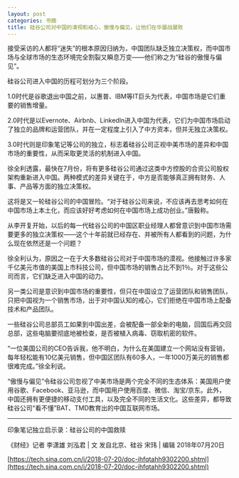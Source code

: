 ```yaml
---
layout: post
categories: 书摘
title: 硅谷公司对中国的漠视和戒心，傲慢与偏见，让他们在华屡战屡败
---
```


接受采访的人都将“迷失”的根本原因归纳为，中国团队缺乏独立决策权，而中国市场与全球市场的生态环境完全割裂又瞬息万变——他们称之为“硅谷的傲慢与偏见”。

硅谷公司进入中国的历程可划分为三个阶段。

1.0时代是谷歌退出中国之前，以惠普、IBM等IT巨头为代表，中国市场是它们重要的销售增量。

2.0时代是以Evernote、Airbnb、Linkedln进入中国为代表，它们为中国市场启动了独立的品牌和运营团队，并在一定程度上引入了中方资本，但并无独立决策权。

3.0时代则是印象笔记等公司的独立，标志着硅谷公司正视中美市场的差异和中国市场的重要性，从而采取更灵活的机制进入中国。

徐全利透露，最快在7月份，将有更多硅谷公司通过这类中方控股的合资公司股权架构重新进入中国。两种模式的差异关键在于，中方是否能够真正拥有财务、人事、产品等方面的独立决策权。

这将是又一轮硅谷公司的中国冒险。“对于硅谷公司来说，不应该再去思考如何在中国市场上本土化，而应该好好考虑如何在中国市场上成功创业。”唐毅称。

从李开复开始，以后的每一代硅谷公司的中国区职业经理人都曾意识到中国市场需要更多的独立决策权——这个十年前就已经存在、并被所有人都看到的问题，为什么现在依然还是一个问题？

徐全利认为，原因之一在于大多数硅谷公司对于中国市场的漠视。他接触过许多家千亿美元市值的美国上市科技公司，但中国市场的销售占比不到1％。对于这些公司而言，它们缺乏进入中国的动力。

另一类公司是意识到中国市场的重要性，但只在中国设立了运营团队和销售团队，只把中国视为一个销售市场，出于对中国认知的戒心，它们拒绝在中国市场上配备技术和产品团队。

一些硅谷公司总部员工如果到中国出差，会被配备一部全新的电脑，回国后再交回总部，这些电脑要彻底地被检查，是否被植入病毒、窃取机密的软件。

“一位美国公司的CEO告诉我，他不明白，为什么在美国建立一个网站没有营销，每年轻松能有10亿美元销售，但中国区团队有60多人，一年1000万美元的销售都很难完成。”徐全利说。

“傲慢与偏见”令硅谷公司忽视了中美市场是两个完全不同的生态体系：美国用户使用谷歌、Facebook、亚马逊，而中国用户使用百度、微信、淘宝/京东。此外，中国还拥有更便捷的移动支付工具，以及完全不同的生活文化。这些差异，都导致硅谷公司“看不懂”BAT、TMD教育出的中国互联网市场。

---

印象笔记独立启示录：硅谷公司的中国救赎

《财经》记者 李潇雄 刘泓君 | 文 发自北京、硅谷 宋玮 | 编辑 2018年07月20日

[https://tech.sina.com.cn/i/2018-07-20/doc-ihfqtahh9302200.shtml](https://tech.sina.com.cn/i/2018-07-20/doc-ihfqtahh9302200.shtml)